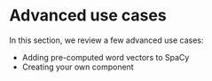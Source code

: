 # Advanced use cases

In this section, we review a few advanced use cases:

- Adding pre-computed word vectors to SpaCy
- Creating your own component
